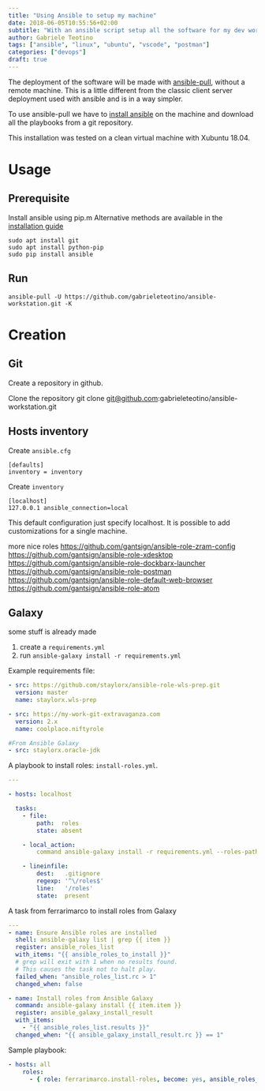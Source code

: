 ```yaml
---
title: "Using Ansible to setup my machine"
date: 2018-06-05T10:55:56+02:00
subtitle: "With an ansible script setup all the software for my dev workstation"
author: Gabriele Teotino
tags: ["ansible", "linux", "ubuntu", "vscode", "postman"]
categories: ["devops"]
draft: true
---
```


The deployment of the software will be made with [ansible-pull](https://docs.ansible.com/ansible/2.4/ansible-pull.html), without a remote machine. This is a little different from the classic client server deployment used with ansible and is in a way simpler.

To use ansible-pull we have to [install ansible](https://docs.ansible.com/ansible/2.4/intro_installation.html) on the machine and download all the playbooks from a git repository.

<!--more-->

This installation was tested on a clean virtual machine with Xubuntu 18.04.

# Usage

## Prerequisite

 Install ansible using pip.m Alternative methods are available in the [installation guide](http://docs.ansible.com/ansible/latest/installation_guide/intro_installation.html)

```shell
sudo apt install git
sudo apt install python-pip
sudo pip install ansible
```

## Run

```shell
ansible-pull -U https://github.com/gabrieleteotino/ansible-workstation.git -K
```



# Creation

## Git

Create a repository in github.

Clone the repository
git clone git@github.com:gabrieleteotino/ansible-workstation.git

## Hosts inventory

Create `ansible.cfg`

```
[defaults]
inventory = inventory
```

Create `inventory`

```
[localhost]
127.0.0.1 ansible_connection=local
```

This default configuration just specify localhost. It is possible to add customizations for a single machine.


more nice roles
https://github.com/gantsign/ansible-role-zram-config
https://github.com/gantsign/ansible-role-xdesktop
https://github.com/gantsign/ansible-role-dockbarx-launcher
https://github.com/gantsign/ansible-role-postman
https://github.com/gantsign/ansible-role-default-web-browser
https://github.com/gantsign/ansible-role-atom


## Galaxy
some stuff is already made

1. create a `requirements.yml`
2. run `ansible-galaxy install -r requirements.yml`

Example requirements file:

```yaml
- src: https://github.com/staylorx/ansible-role-wls-prep.git
  version: master
  name: staylorx.wls-prep

- src: https://my-work-git-extravaganza.com
  version: 2.x
  name: coolplace.niftyrole

#From Ansible Galaxy
- src: staylorx.oracle-jdk
```

A playbook to install roles: `install-roles.yml`.

```yaml
---

- hosts: localhost

  tasks:
    - file:
        path:  roles
        state: absent

    - local_action:
        command ansible-galaxy install -r requirements.yml --roles-path roles

    - lineinfile:
        dest:   .gitignore
        regexp: '^\/roles$'
        line:   '/roles'
        state:  present
```

A task from ferrarimarco to install roles from Galaxy

```yaml
---
- name: Ensure Ansible roles are installed
  shell: ansible-galaxy list | grep {{ item }}
  register: ansible_roles_list
  with_items: "{{ ansible_roles_to_install }}"
  # grep will exit with 1 when no results found.
  # This causes the task not to halt play.
  failed_when: "ansible_roles_list.rc > 1"
  changed_when: false

- name: Install roles from Ansible Galaxy
  command: ansible-galaxy install {{ item.item }}
  register: ansible_galaxy_install_result
  with_items:
    - "{{ ansible_roles_list.results }}"
  changed_when: "{{ ansible_galaxy_install_result.rc }} == 1"
```

Sample playbook:

```yaml
- hosts: all
    roles:
      - { role: ferrarimarco.install-roles, become: yes, ansible_roles_to_install: ['geerlingguy.java', 'geerlingguy.nginx'] }
```
